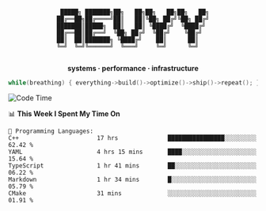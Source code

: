 <div align="center">

```
 █████╗ ███████╗██╗   ██╗██╗   ██╗██╗   ██╗
██╔══██╗██╔════╝██║   ██║╚██╗ ██╔╝╚██╗ ██╔╝
███████║█████╗  ██║   ██║ ╚████╔╝  ╚████╔╝ 
██╔══██║██╔══╝  ╚██╗ ██╔╝  ╚██╔╝    ╚██╔╝  
██║  ██║███████╗ ╚████╔╝    ██║      ██║   
╚═╝  ╚═╝╚══════╝  ╚═══╝     ╚═╝      ╚═╝   
                                           
```

**systems · performance · infrastructure**

```cpp
while(breathing) { everything->build()->optimize()->ship()->repeat(); }
```

</div>

<!--START_SECTION:waka-->
![Code Time](http://img.shields.io/badge/Code%20Time-130%20hrs%2019%20mins-blue)

📊 **This Week I Spent My Time On** 

```text
💬 Programming Languages: 
C++                      17 hrs              ████████████████░░░░░░░░░   62.42 % 
YAML                     4 hrs 15 mins       ████░░░░░░░░░░░░░░░░░░░░░   15.64 % 
TypeScript               1 hr 41 mins        ██░░░░░░░░░░░░░░░░░░░░░░░   06.22 % 
Markdown                 1 hr 34 mins        █░░░░░░░░░░░░░░░░░░░░░░░░   05.79 % 
CMake                    31 mins             ░░░░░░░░░░░░░░░░░░░░░░░░░   01.91 % 
```


<!--END_SECTION:waka-->
